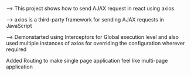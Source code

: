 <p>--> This project shows how to send AJAX request in react using axios</p>
<p>--> axios is a third-party framework for sending AJAX requests in JavaScript</p>
<p>--> Demonstarted using Interceptors for Global execution level and also used multiple instances of axios for overriding the 
configuration wherever required</p>
<p>Added Routing to make single page application feel like multi-page application</p>
